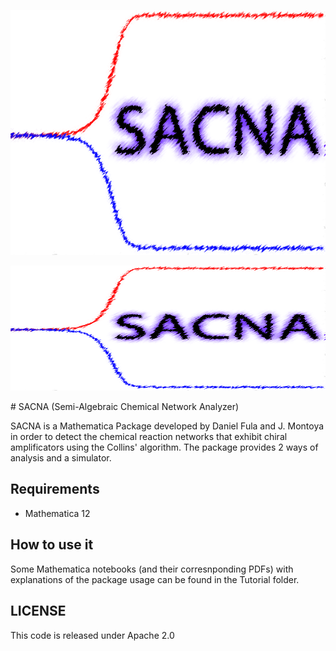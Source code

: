![Texto alternativo](sacna_logo.png)

<p align="center">
  <img width="600" height="200" src="https://github.com/ddfulaa/SACNA/blob/main/sacna_logo.png?raw=true">
</p>
# SACNA (Semi-Algebraic Chemical Network Analyzer)

SACNA is a Mathematica Package developed by Daniel Fula and J. Montoya in order to detect the chemical reaction networks that exhibit chiral
amplificators using the Collins' algorithm. The package provides 2 ways of analysis and a simulator.

## Requirements

* Mathematica 12

## How to use it
Some Mathematica notebooks (and their corresnponding PDFs) with explanations of the package usage can be found in the Tutorial folder.

## LICENSE
This code is released under Apache 2.0
